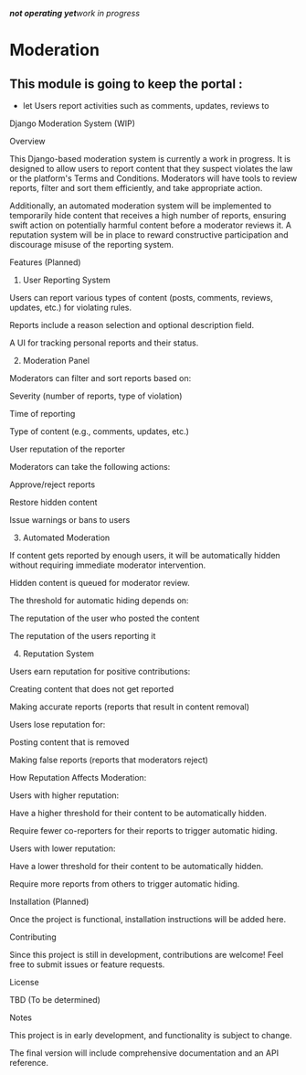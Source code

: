 ***not operating yet**work in progress*
# Moderation
This module is going to keep the portal :
- 
- let Users report activities such as comments, updates, reviews to



Django Moderation System (WIP)

Overview

This Django-based moderation system is currently a work in progress. It is designed to allow users to report content that they suspect violates the law or the platform's Terms and Conditions. Moderators will have tools to review reports, filter and sort them efficiently, and take appropriate action.

Additionally, an automated moderation system will be implemented to temporarily hide content that receives a high number of reports, ensuring swift action on potentially harmful content before a moderator reviews it. A reputation system will be in place to reward constructive participation and discourage misuse of the reporting system.

Features (Planned)

1. User Reporting System

Users can report various types of content (posts, comments, reviews, updates, etc.) for violating rules.

Reports include a reason selection and optional description field.

A UI for tracking personal reports and their status.

2. Moderation Panel

Moderators can filter and sort reports based on:

Severity (number of reports, type of violation)

Time of reporting

Type of content (e.g., comments, updates, etc.)

User reputation of the reporter

Moderators can take the following actions:

Approve/reject reports

Restore hidden content

Issue warnings or bans to users

3. Automated Moderation

If content gets reported by enough users, it will be automatically hidden without requiring immediate moderator intervention.

Hidden content is queued for moderator review.

The threshold for automatic hiding depends on:

The reputation of the user who posted the content

The reputation of the users reporting it

4. Reputation System

Users earn reputation for positive contributions:

Creating content that does not get reported

Making accurate reports (reports that result in content removal)

Users lose reputation for:

Posting content that is removed

Making false reports (reports that moderators reject)

How Reputation Affects Moderation:

Users with higher reputation:

Have a higher threshold for their content to be automatically hidden.

Require fewer co-reporters for their reports to trigger automatic hiding.

Users with lower reputation:

Have a lower threshold for their content to be automatically hidden.

Require more reports from others to trigger automatic hiding.

Installation (Planned)

Once the project is functional, installation instructions will be added here.

Contributing

Since this project is still in development, contributions are welcome! Feel free to submit issues or feature requests.

License

TBD (To be determined)

Notes

This project is in early development, and functionality is subject to change.

The final version will include comprehensive documentation and an API reference.

